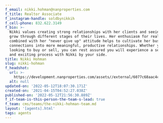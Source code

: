 ```yaml
---
f_email: nikki.hohman@nanproperties.com
f_title: Realtor Associate
f_instagram-handle: soldbynikkih
f_cell-phone: 832.622.3149
f_bio: >-
  Nikki values creating strong relationships with her clients and seeing them
  grow through different stages of their lives. Her enthusiasm for real estate
  combined with her "never give up" attitude helps to cultivate her business
  connections into more meaningful, productive relationships. Whether you are
  looking to buy or sell, you can rest assured you will experience a seamless
  and exciting process with Nikki by your side.
title: Nikki Hohman
slug: nikki-hohman
f_headshot:
  url: >-
    https://development.nanproperties.com/assets//external/6077c68aac4c25337a289e8a_60260514112e2optimized_b627ec3680fa0574c0dffeb438fe3e40.jpeg
  alt: null
updated-on: '2022-05-12T18:07:30.171Z'
created-on: '2021-04-15T04:52:27.038Z'
published-on: '2022-05-12T21:56:30.889Z'
f_if-team-is-this-person-the-team-s-lead: true
f_team: cms/teams/the-nikki-hohman-team.md
layout: '[agents].html'
tags: agents
---
```



